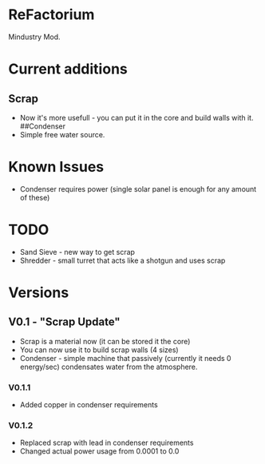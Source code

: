 # ReFactorium
Mindustry Mod.
# Current additions
## Scrap
* Now it's more usefull - you can put it in the core and build walls with it.
##Condenser
* Simple free water source.
# Known Issues
* Condenser requires power (single solar panel is enough for any amount of these)
# TODO
* Sand Sieve - new way to get scrap
* Shredder - small turret that acts like a shotgun and uses scrap
# Versions
## V0.1 - "Scrap Update"
* Scrap is a material now (it can be stored it the core)
* You can now use it to build scrap walls (4 sizes)
* Condenser - simple machine that passively (currently it needs 0 energy/sec) condensates water from the atmosphere.
### V0.1.1
* Added copper in condenser requirements
### V0.1.2
* Replaced scrap with lead in condenser requirements
* Changed actual power usage from 0.0001 to 0.0
